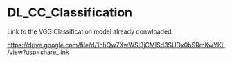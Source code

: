 # DL_CC_Classification


Link to the VGG Classification model already donwloaded.

https://drive.google.com/file/d/1hhQw7XwWSl3jCMISd3SUDx0bSRmKwYKL/view?usp=share_link
